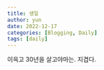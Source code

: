 ```yaml
---
title: 생일
author: yun
date: 2022-12-17
categories: [Blogging, Daily]
tags: [daily]
---
```


이윽고 30년을 살고야마는.
지겹다.
